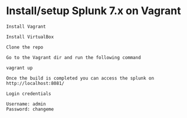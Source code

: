 # Install/setup Splunk 7.x on Vagrant 

```
Install Vagrant

Install VirtualBox

Clone the repo 

Go to the Vagrant dir and run the following command

vagrant up

Once the build is completed you can access the splunk on  http://localhost:8081/

```

```
Login credentials

Username: admin
Password: changeme
```
